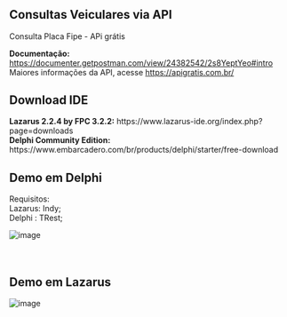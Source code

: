# <h2>Consultas Veiculares via API </h2>
Consulta Placa Fipe - APi grátis

<b>Documentação:</b> https://documenter.getpostman.com/view/24382542/2s8YeptYeo#intro<Br>
Maiores informações da API, acesse https://apigratis.com.br/

<h2>Download IDE</h2>
<b>Lazarus 2.2.4 by FPC 3.2.2:</b> https://www.lazarus-ide.org/index.php?page=downloads <Br>
<b>Delphi Community Edition:</b> https://www.embarcadero.com/br/products/delphi/starter/free-download

<br>
<h2>Demo em Delphi</h2>


Requisitos:<br>
Lazarus: Indy; <br>
Delphi : TRest;

![image](https://user-images.githubusercontent.com/26030963/207496011-042366c2-8dcb-4a80-a294-1c98bf46c057.png)
<br><br><br>
<h2>Demo em Lazarus</h2>

![image](https://user-images.githubusercontent.com/26030963/207496081-174b5850-30c5-4113-b7cd-3e271696517f.png)
